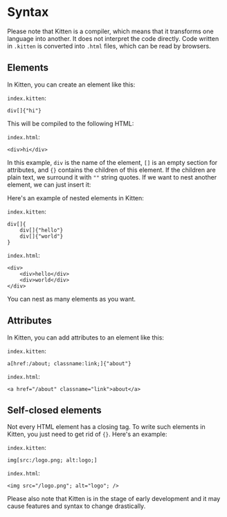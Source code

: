 # Syntax

Please note that Kitten is a compiler, which means that it transforms one language into another. It does not interpret the code directly. Code written in `.kitten` is converted into `.html` files, which can be read by browsers.

## Elements

In Kitten, you can create an element like this:

`index.kitten`:

```
div[]{"hi"}
```

This will be compiled to the following HTML:

`index.html`:

```
<div>hi</div>
```

In this example, `div` is the name of the element, `[]` is an empty section for attributes, and `{}` contains the children of this element. If the children are plain text, we surround it with `""` string quotes. If we want to nest another element, we can just insert it:

Here's an example of nested elements in Kitten:

`index.kitten`:

```
div[]{
    div[]{"hello"}
    div[]{"world"}
}
```

`index.html`:

```
<div>
    <div>hello</div>
    <div>world</div>
</div>
```

You can nest as many elements as you want.

## Attributes

In Kitten, you can add attributes to an element like this:

`index.kitten`:

```
a[href:/about; classname:link;]{"about"}
```

`index.html`:

```
<a href="/about" classname="link">about</a>
```

## Self-closed elements

Not every HTML element has a closing tag. To write such elements in Kitten, you just need to get rid of `{}`. Here's an example:

`index.kitten`:

```
img[src:/logo.png; alt:logo;]
```

`index.html`:

```
<img src="/logo.png"; alt="logo"; />
```

Please also note that Kitten is in the stage of early development and it may cause features and syntax to change drastically.
